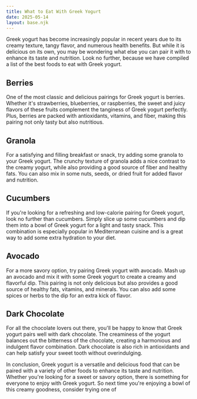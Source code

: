 ```yaml
---
title: What to Eat With Greek Yogurt
date: 2025-05-14
layout: base.njk
---
```


Greek yogurt has become increasingly popular in recent years due to its creamy texture, tangy flavor, and numerous health benefits. But while it is delicious on its own, you may be wondering what else you can pair it with to enhance its taste and nutrition. Look no further, because we have compiled a list of the best foods to eat with Greek yogurt.

## Berries
One of the most classic and delicious pairings for Greek yogurt is berries. Whether it's strawberries, blueberries, or raspberries, the sweet and juicy flavors of these fruits complement the tanginess of Greek yogurt perfectly. Plus, berries are packed with antioxidants, vitamins, and fiber, making this pairing not only tasty but also nutritious.

## Granola
For a satisfying and filling breakfast or snack, try adding some granola to your Greek yogurt. The crunchy texture of granola adds a nice contrast to the creamy yogurt, while also providing a good source of fiber and healthy fats. You can also mix in some nuts, seeds, or dried fruit for added flavor and nutrition.

## Cucumbers
If you're looking for a refreshing and low-calorie pairing for Greek yogurt, look no further than cucumbers. Simply slice up some cucumbers and dip them into a bowl of Greek yogurt for a light and tasty snack. This combination is especially popular in Mediterranean cuisine and is a great way to add some extra hydration to your diet.

## Avocado
For a more savory option, try pairing Greek yogurt with avocado. Mash up an avocado and mix it with some Greek yogurt to create a creamy and flavorful dip. This pairing is not only delicious but also provides a good source of healthy fats, vitamins, and minerals. You can also add some spices or herbs to the dip for an extra kick of flavor.

## Dark Chocolate
For all the chocolate lovers out there, you'll be happy to know that Greek yogurt pairs well with dark chocolate. The creaminess of the yogurt balances out the bitterness of the chocolate, creating a harmonious and indulgent flavor combination. Dark chocolate is also rich in antioxidants and can help satisfy your sweet tooth without overindulging.

In conclusion, Greek yogurt is a versatile and delicious food that can be paired with a variety of other foods to enhance its taste and nutrition. Whether you're looking for a sweet or savory option, there is something for everyone to enjoy with Greek yogurt. So next time you're enjoying a bowl of this creamy goodness, consider trying one of